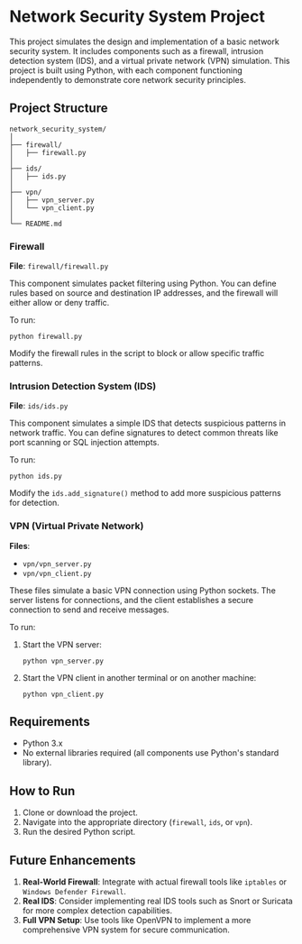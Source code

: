 
# Network Security System Project

This project simulates the design and implementation of a basic network security system. It includes components such as a firewall, intrusion detection system (IDS), and a virtual private network (VPN) simulation. This project is built using Python, with each component functioning independently to demonstrate core network security principles.

## Project Structure

```
network_security_system/
│
├── firewall/
│   ├── firewall.py
│
├── ids/
│   ├── ids.py
│
├── vpn/
│   ├── vpn_server.py
│   └── vpn_client.py
│
└── README.md
```

### Firewall

**File**: `firewall/firewall.py`

This component simulates packet filtering using Python. You can define rules based on source and destination IP addresses, and the firewall will either allow or deny traffic.

To run:
```
python firewall.py
```

Modify the firewall rules in the script to block or allow specific traffic patterns.

### Intrusion Detection System (IDS)

**File**: `ids/ids.py`

This component simulates a simple IDS that detects suspicious patterns in network traffic. You can define signatures to detect common threats like port scanning or SQL injection attempts.

To run:
```
python ids.py
```

Modify the `ids.add_signature()` method to add more suspicious patterns for detection.

### VPN (Virtual Private Network)

**Files**:
- `vpn/vpn_server.py`
- `vpn/vpn_client.py`

These files simulate a basic VPN connection using Python sockets. The server listens for connections, and the client establishes a secure connection to send and receive messages.

To run:
1. Start the VPN server:
    ```
    python vpn_server.py
    ```
2. Start the VPN client in another terminal or on another machine:
    ```
    python vpn_client.py
    ```

## Requirements

- Python 3.x
- No external libraries required (all components use Python's standard library).

## How to Run

1. Clone or download the project.
2. Navigate into the appropriate directory (`firewall`, `ids`, or `vpn`).
3. Run the desired Python script.

## Future Enhancements

1. **Real-World Firewall**: Integrate with actual firewall tools like `iptables` or `Windows Defender Firewall`.
2. **Real IDS**: Consider implementing real IDS tools such as Snort or Suricata for more complex detection capabilities.
3. **Full VPN Setup**: Use tools like OpenVPN to implement a more comprehensive VPN system for secure communication.

